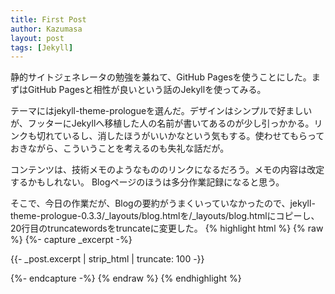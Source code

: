 ```yaml
---
title: First Post
author: Kazumasa
layout: post
tags: [Jekyll]
---
```

静的サイトジェネレータの勉強を兼ねて、GitHub Pagesを使うことにした。まずはGitHub Pagesと相性が良いという話のJekyllを使ってみる。

テーマにはjekyll-theme-prologueを選んだ。デザインはシンプルで好ましいが、フッターにJekyllへ移植した人の名前が書いてあるのが少し引っかかる。リンクも切れているし、消したほうがいいかなという気もする。使わせてもらっておきながら、こういうことを考えるのも失礼な話だが。

コンテンツは、技術メモのようなもののリンクになるだろう。メモの内容は改定するかもしれない。
Blogページのほうは多分作業記録になると思う。

そこで、今日の作業だが、Blogの要約がうまくいっていなかったので、jekyll-theme-prologue-0.3.3/_layouts/blog.htmlを/_layouts/blog.htmlにコピーし、20行目のtruncatewordsをtruncateに変更した。
{% highlight html %}
{% raw %}
{%- capture _excerpt -%}<p>{{- _post.excerpt | strip_html | truncate: 100 -}}</p>{%- endcapture -%}
{% endraw %}
{% endhighlight %}
